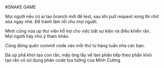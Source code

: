 #SNAKE GAME

Mọi người nếu có ai tạo branch mới để test, sau khi pull request xong thì nhớ xóa ngay nhé. Để tránh làm rối cho mọi người.

Mình cũng vừa up thư viện hỗ trợ cho việc bắt sự kiện và điều khiển rắn. Mọi người hãy chú ý tham khảo.

Cũng đừng quên commit code vào mỗi thứ tư hàng tuần nha các bạn.

Đã up phầ khỏi tạo con rắn, mấy ông lấy về làm phần tiếp theo
phần khỏi tạo rắn có sử dụng phân code tọa tường của Minh Cường
